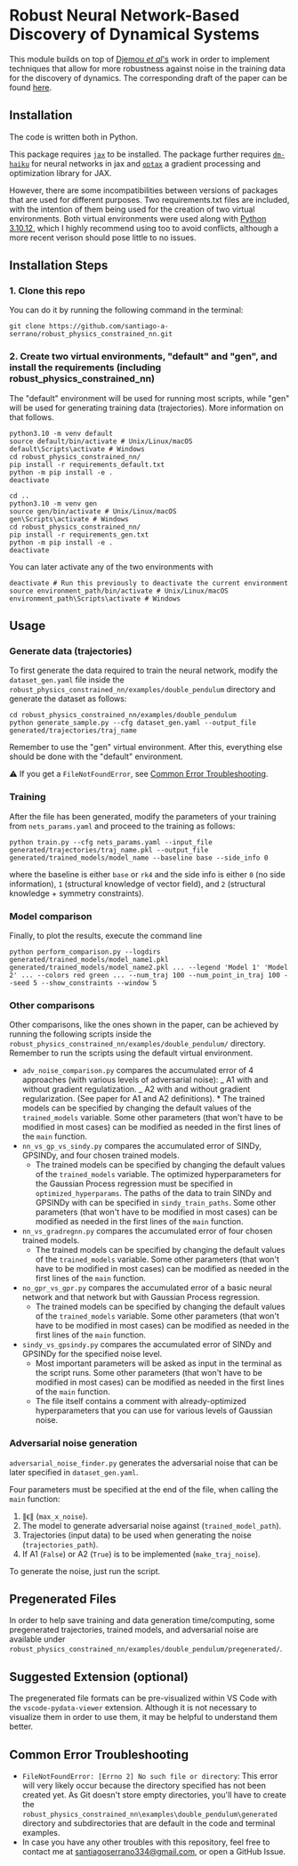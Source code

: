 # Robust Neural Network-Based Discovery of Dynamical Systems

This module builds on top of [Djemou _et al_'s](https://github.com/wuwushrek/physics_constrained_nn) work in order to implement techniques that allow for more robustness against noise in the training data for the discovery of dynamics. The corresponding draft of the paper can be found [here](Paper.pdf).

## Installation

The code is written both in Python.

This package requires [`jax`](https://github.com/google/jax) to be installed. The package further requires [`dm-haiku`](https://github.com/deepmind/dm-haiku) for neural networks in jax and [`optax`](https://github.com/deepmind/optax) a gradient processing and optimization library for JAX.

However, there are some incompatibilities between versions of packages that are used for different purposes. Two requirements.txt files are included, with the intention of them being used for the creation of two virtual environments. Both virtual environments were used along with [Python 3.10.12](https://www.python.org/ftp/python/3.10.12/Python-3.10.12.tgz), which I highly recommend using too to avoid conflicts, although a more recent verison should pose little to no issues.

## Installation Steps

### 1. Clone this repo

You can do it by running the following command in the terminal:

```
git clone https://github.com/santiago-a-serrano/robust_physics_constrained_nn.git
```

### 2. Create two virtual environments, "default" and "gen", and install the requirements (including robust_physics_constrained_nn)

The "default" environment will be used for running most scripts, while "gen" will be used for generating training data (trajectories). More information on that follows.

```
python3.10 -m venv default
source default/bin/activate # Unix/Linux/macOS
default\Scripts\activate # Windows
cd robust_physics_constrained_nn/
pip install -r requirements_default.txt
python -m pip install -e .
deactivate
```

```
cd ..
python3.10 -m venv gen
source gen/bin/activate # Unix/Linux/macOS
gen\Scripts\activate # Windows
cd robust_physics_constrained_nn/
pip install -r requirements_gen.txt
python -m pip install -e .
deactivate
```

You can later activate any of the two environments with

```
deactivate # Run this previously to deactivate the current environment
source environment_path/bin/activate # Unix/Linux/macOS
environment_path\Scripts\activate # Windows
```


## Usage

### Generate data (trajectories)

To first generate the data required to train the neural network, modify the `dataset_gen.yaml` file inside the `robust_physics_constrained_nn/examples/double_pendulum` directory and generate the dataset as follows:

```
cd robust_physics_constrained_nn/examples/double_pendulum
python generate_sample.py --cfg dataset_gen.yaml --output_file generated/trajectories/traj_name
```

Remember to use the "gen" virtual environment. After this, everything else should be done with the "default" environment.

⚠️ If you get a `FileNotFoundError`, see [Common Error Troubleshooting](#common-error-troubleshooting).

### Training

After the file has been generated, modify the parameters of your training from `nets_params.yaml` and proceed to the training as follows:

```
python train.py --cfg nets_params.yaml --input_file generated/trajectories/traj_name.pkl --output_file generated/trained_models/model_name --baseline base --side_info 0
```

where the baseline is either `base` or `rk4` and the side info is either `0` (no side information), `1` (structural knowledge of vector field), and `2` (structural knowledge + symmetry constraints).

### Model comparison

Finally, to plot the results, execute the command line

```
python perform_comparison.py --logdirs generated/trained_models/model_name1.pkl generated/trained_models/model_name2.pkl ... --legend 'Model 1' 'Model 2' ... --colors red green ... --num_traj 100 --num_point_in_traj 100 --seed 5 --show_constraints --window 5
```

### Other comparisons

Other comparisons, like the ones shown in the paper, can be achieved by running the following scripts inside the `robust_physics_constrained_nn/examples/double_pendulum/` directory. Remember to run the scripts using the default virtual environment.

- `adv_noise_comparison.py` compares the accumulated error of 4 approaches (with various levels of adversarial noise):
  _ A1 with and without gradient regulatization.
  _ A2 with and without gradient regularization.
  (See paper for A1 and A2 definitions). \* The trained models can be specified by changing the default values of the `trained_models` variable. Some other parameters (that won't have to be modified in most cases) can be modified as needed in the first lines of the `main` function.
- `nn_vs_gp_vs_sindy.py` compares the accumulated error of SINDy, GPSINDy, and four chosen trained models.
  - The trained models can be specified by changing the default values of the `trained_models` variable. The optimized hyperparameters for the Gaussian Process regression must be specified in `optimized_hyperparams`. The paths of the data to train SINDy and GPSINDy with can be specified in `sindy_train_paths`. Some other parameters (that won't have to be modified in most cases) can be modified as needed in the first lines of the `main` function.
- `nn_vs_gradregnn.py` compares the accumulated error of four chosen trained models.
  - The trained models can be specified by changing the default values of the `trained_models` variable. Some other parameters (that won't have to be modified in most cases) can be modified as needed in the first lines of the `main` function.
- `no_gpr_vs_gpr.py` compares the accumulated error of a basic neural network and that network but with Gaussian Process regression.
  - The trained models can be specified by changing the default values of the `trained_models` variable. Some other parameters (that won't have to be modified in most cases) can be modified as needed in the first lines of the `main` function.
- `sindy_vs_gpsindy.py` compares the accumulated error of SINDy and GPSINDy for the specified noise level.
  - Most important parameters will be asked as input in the terminal as the script runs. Some other parameters (that won't have to be modified in most cases) can be modified as needed in the first lines of the `main` function.
  - The file itself contains a comment with already-optimized hyperparameters that you can use for various levels of Gaussian noise.

### Adversarial noise generation

`adversarial_noise_finder.py` generates the adversarial noise that can be later specified in `dataset_gen.yaml`.

Four parameters must be specified at the end of the file, when calling the `main` function:

1. ∥ϵ∥ (`max_x_noise`).
2. The model to generate adversarial noise against (`trained_model_path`).
3. Trajectories (input data) to be used when generating the noise (`trajectories_path`).
4. If A1 (`False`) or A2 (`True`) is to be implemented (`make_traj_noise`).

To generate the noise, just run the script.

## Pregenerated Files

In order to help save training and data generation time/computing, some pregenerated trajectories, trained models, and adversarial noise are available under `robust_physics_constrained_nn/examples/double_pendulum/pregenerated/`.

## Suggested Extension (optional)

The pregenerated file formats can be pre-visualized within VS Code with the `vscode-pydata-viewer` extension. Although it is not necessary to visualize them in order to use them, it may be helpful to understand them better.

## Common Error Troubleshooting

- ```FileNotFoundError: [Errno 2] No such file or directory```: This error will very likely occur because the directory specified has not been created yet. As Git doesn't store empty directories, you'll have to create the `robust_physics_constrained_nn\examples\double_pendulum\generated` directory and subdirectories that are default in the code and terminal examples.
- In case you have any other troubles with this repository, feel free to contact me at santiagoserrano334@gmail.com, or open a GitHub Issue.
